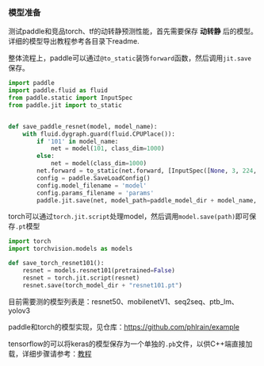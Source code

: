 ### 模型准备

测试paddle和竞品torch、tf的动转静预测性能，首先需要保存 **动转静** 后的模型。详细的模型导出教程参考各目录下readme.

整体流程上，paddle可以通过`@to_static`装饰`forward`函数，然后调用`jit.save`保存。
```python
import paddle
import paddle.fluid as fluid
from paddle.static import InputSpec
from paddle.jit import to_static


def save_paddle_resnet(model, model_name):
    with fluid.dygraph.guard(fluid.CPUPlace()):
        if '101' in model_name:
            net = model(101, class_dim=1000)
        else:
            net = model(class_dim=1000)
        net.forward = to_static(net.forward, [InputSpec([None, 3, 224, 224], name='img')])
        config = paddle.SaveLoadConfig()
        config.model_filename = 'model'
        config.params_filename = 'params'
        paddle.jit.save(net, model_path=paddle_model_dir + model_name, configs=config)

```

torch可以通过`torch.jit.script`处理model，然后调用`model.save(path)`即可保存`.pt`模型
```python
import torch
import torchvision.models as models

def save_torch_resnet101():
    resnet = models.resnet101(pretrained=False)
    resnet = torch.jit.script(resnet)
    resnet.save(torch_model_dir + "resnet101.pt")
```

目前需要测的模型列表是：resnet50、mobilenetV1、seq2seq、ptb_lm、yolov3

paddle和torch的模型实现，见仓库：https://github.com/phlrain/example


tensorflow的可以将keras的模型保存为一个单独的`.pb`文件，以供C++端直接加载，详细步骤请参考：[教程](https://blog.csdn.net/ouening/article/details/104335552)